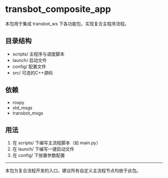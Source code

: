 # transbot_composite_app

本包用于集成 transbot_ws 下各功能包，实现复合主程序流程。

## 目录结构

- scripts/   主程序与调度脚本
- launch/    启动文件
- config/    配置文件
- src/       可选的C++源码

## 依赖
- rospy
- std_msgs
- transbot_msgs

## 用法
1. 在 scripts/ 下编写主流程脚本（如 main.py）
2. 在 launch/ 下编写一键启动文件
3. 在 config/ 下放置参数配置

---

本包为复合流程开发的入口，建议所有自定义主流程节点均放于此包。
